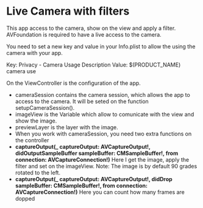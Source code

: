 # Live Camera with filters

This app access to the camera, show on the view and apply a filter. AVFoundation is required to have a live access to the camera. 

You need to set a new key and value in your Info.plist to allow the using the camera with your app. 

Key:    Privacy - Camera Usage Description
Value:  $(PRODUCT_NAME) camera use

On the ViewController is the configuration of the app.

- cameraSession contains the camera session, which allows the app to access to the camera. It will be seted on the function setupCameraSession().
- imageView is the Variable which allow to comunicate with the view and show the image.
- previewLayer is the layer with the image. 
- When you work with cameraSession, you need two extra functions on the controller 
- **captureOutput(_ captureOutput: AVCaptureOutput!, didOutputSampleBuffer sampleBuffer: CMSampleBuffer!, from connection: AVCaptureConnection!)** Here I get the image, apply the filter and set on the imageView. Note: The image is by default 90 grades rotated to the left. 
- **captureOutput(_ captureOutput: AVCaptureOutput!, didDrop sampleBuffer: CMSampleBuffer!, from connection: AVCaptureConnection!)** Here you can count how many frames are dopped
